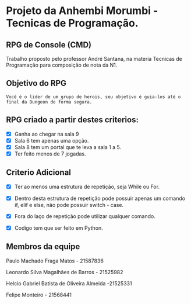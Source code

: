 # Projeto da Anhembi Morumbi - Tecnicas de Programação.

## RPG de Console (CMD)

Trabalho proposto pelo professor André Santana, na materia Tecnicas de Programação para composição de nota da N1.

## Objetivo do RPG

`
Você é o lider de um grupo de herois, seu objetivo é guia-los até o final da Dungeon de forma segura.
`

## RPG criado a partir destes criterios:

- [x] Ganha ao chegar na sala 9 
- [x] Sala 6 tem apenas uma opção.
- [x] Sala 8 tem um portal que te leva a sala 1 a 5. 
- [x] Ter feito menos de 7 jogadas.

## Criterio Adicional

- [x] Ter ao menos uma estrutura de repetição, seja While ou For.
- [x] Dentro desta estrutura de repetição pode possuir apenas um comando if, elif e else, não pode possuir switch - case.
- [x] Fora do laço de repetição pode utilizar qualquer comando.
- [x] Codigo tem que ser feito em Python.


## Membros da equipe

Paulo Machado Fraga Matos - 21587836

Leonardo Silva Magalhães de Barros - 21525982

Helcio Gabriel Batista de Oliveira Almeida -21525331

Felipe Monteiro - 21568441

